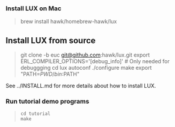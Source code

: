 ### Install LUX on Mac

> brew install hawk/homebrew-hawk/lux

## Install LUX from source

> git clone -b euc git@github.com:hawk/lux.git
> export ERL_COMPILER_OPTIONS='[debug_info]' # Only needed for debuggging
> cd lux
> autoconf
> ./configure
> make
> export "PATH=$PWD/bin:$PATH"

See ../INSTALL.md for more details about how to install LUX.

### Run tutorial demo programs

>     cd tutorial
>     make
